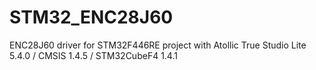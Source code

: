 # STM32_ENC28J60
ENC28J60 driver for STM32F446RE project with Atollic True Studio Lite 5.4.0 / CMSIS 1.4.5 / STM32CubeF4 1.4.1
